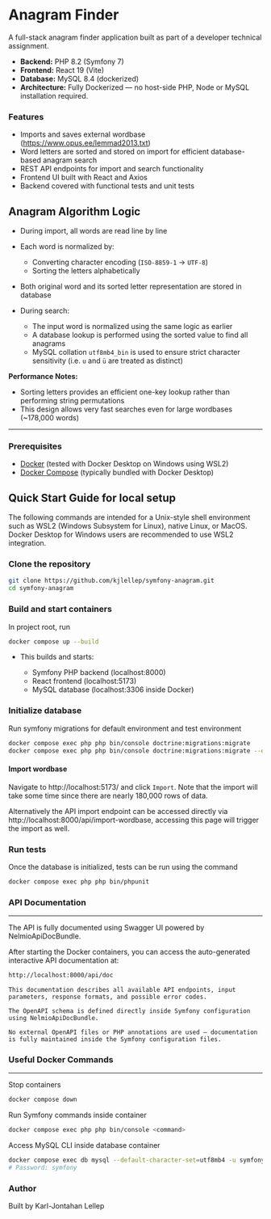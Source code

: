 # Anagram Finder

A full-stack anagram finder application built as part of a developer technical assignment.

- **Backend:** PHP 8.2 (Symfony 7)
- **Frontend:** React 19 (Vite)
- **Database:** MySQL 8.4 (dockerized)
- **Architecture:** Fully Dockerized — no host-side PHP, Node or MySQL installation required.

### Features

- Imports and saves external wordbase (https://www.opus.ee/lemmad2013.txt)
- Word letters are sorted and stored on import for efficient database-based anagram search
- REST API endpoints for import and search functionality
- Frontend UI built with React and Axios
- Backend covered with functional tests and unit tests

## Anagram Algorithm Logic

- During import, all words are read line by line
- Each word is normalized by:
  - Converting character encoding (`ISO-8859-1` → `UTF-8`)
  - Sorting the letters alphabetically
- Both original word and its sorted letter representation are stored in database

- During search:
  - The input word is normalized using the same logic as earlier
  - A database lookup is performed using the sorted value to find all anagrams
  - MySQL collation `utf8mb4_bin` is used to ensure strict character sensitivity (i.e. `u` and `ü` are treated as distinct)

**Performance Notes:**

- Sorting letters provides an efficient one-key lookup rather than performing string permutations
- This design allows very fast searches even for large wordbases (~178,000 words)

---

### Prerequisites

- [Docker](https://docs.docker.com/get-docker/) (tested with Docker Desktop on Windows using WSL2)
- [Docker Compose](https://docs.docker.com/compose/install/) (typically bundled with Docker Desktop)


## Quick Start Guide for local setup

The following commands are intended for a Unix-style shell environment such as WSL2 (Windows Subsystem for Linux), native Linux, or MacOS. Docker Desktop for Windows users are recommended to use WSL2 integration.


### Clone the repository

```bash
git clone https://github.com/kjlellep/symfony-anagram.git
cd symfony-anagram
```

### Build and start containers

In project root, run
```bash
docker compose up --build
```

* This builds and starts:

    * Symfony PHP backend (localhost:8000)
    * React frontend (localhost:5173)
    * MySQL database (localhost:3306 inside Docker)


### Initialize database

Run symfony migrations for default environment and test environment
```bash
docker compose exec php php bin/console doctrine:migrations:migrate
docker compose exec php php bin/console doctrine:migrations:migrate --env=test
```

#### Import wordbase
Navigate to http://localhost:5173/ and click `Import`. Note that the import will take some time since there are nearly 180,000 rows of data.

Alternatively the API import endpoint can be accessed directly via http://localhost:8000/api/import-wordbase, accessing this page will trigger the import as well.

### Run tests
Once the database is initialized, tests can be run using the command
```bash
docker compose exec php php bin/phpunit
```


### API Documentation

---

The API is fully documented using Swagger UI powered by NelmioApiDocBundle.

After starting the Docker containers, you can access the auto-generated interactive API documentation at:

```bash
http://localhost:8000/api/doc
```

    This documentation describes all available API endpoints, input parameters, response formats, and possible error codes.

    The OpenAPI schema is defined directly inside Symfony configuration using NelmioApiDocBundle.

    No external OpenAPI files or PHP annotations are used — documentation is fully maintained inside the Symfony configuration files.


### Useful Docker Commands
---

Stop containers
```bash
docker compose down
```

Run Symfony commands inside container
```bash
docker compose exec php php bin/console <command>
```

Access MySQL CLI inside database container
```bash
docker compose exec db mysql --default-character-set=utf8mb4 -u symfony -p
# Password: symfony
```

### Author
Built by Karl-Jontahan Lellep